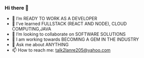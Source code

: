 ### Hi there 👋
- 🌱 I’m READY TO WORK AS A DEVELOPER
- 🌱 I’ve learned FULLSTACK (REACT AND NODE), CLOUD COMPUTING,JAVA
- 👯 I’m looking to collaborate on SOFTWARE SOLUTIONS
- 🤔 I am working towards BECOMING A GEM IN THE INDUSTRY
- 💬 Ask me about ANYTHING
- 📫 How to reach me: talk2lanre205@yahoo.com


